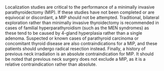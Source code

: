 Localization studies are critical to the performance of a minimally invasive parathyroidectomy (MIP). If these studies have not been completed or are equivocal or discordant, a MIP should not be attempted. Traditional, bilateral exploration rather than minimally invasive thyroidectomy is recommended in cases of familial hyperparathyroidism (such as the MEN syndromes) as these tend to be caused by 4-gland hyperplasia rather than a single adenoma. Suspected or known cases of parathyroid carcinoma or concomitant thyroid disease are also contraindications for a MIP, and these patients should undergo radical resection instead. Finally, a history of previous neck irradiation is an absolute contraindication for MIP. It should be noted that previous neck surgery does not exclude a MIP, as it is a relative contraindication rather than absolute.